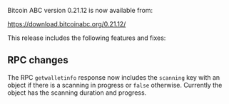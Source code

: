 Bitcoin ABC version 0.21.12 is now available from:

  <https://download.bitcoinabc.org/0.21.12/>

This release includes the following features and fixes:

RPC changes
-----------
The RPC `getwalletinfo` response now includes the `scanning` key with an object
if there is a scanning in progress or `false` otherwise. Currently the object
has the scanning duration and progress.
